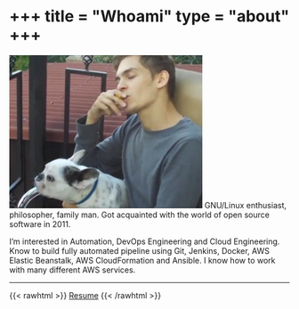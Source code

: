 +++
title = "Whoami"
type = "about"
+++
=======
![profile](/profile.jpg)
GNU/Linux enthusiast, philosopher, family man.
Got acquainted with the world of open source software in 2011. 

I’m interested in Automation, DevOps Engineering and Cloud Engineering.
Know to build fully automated pipeline using Git, Jenkins, Docker, AWS Elastic Beanstalk, AWS CloudFormation and Ansible. I know how to work with many different AWS services.

*****************************
{{< rawhtml >}}
	<a href="/Khrabrov_resume.pdf" target="_blank">Resume</a><span>&#32;
{{< /rawhtml >}}
